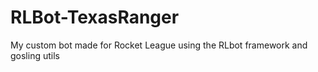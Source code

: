 # RLBot-TexasRanger
My custom bot made for Rocket League using the RLbot framework and gosling utils

